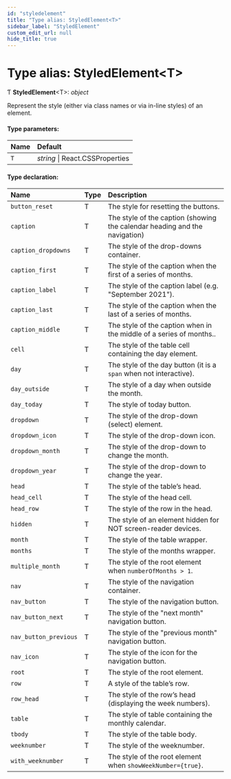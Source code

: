 ```yaml
---
id: "styledelement"
title: "Type alias: StyledElement<T>"
sidebar_label: "StyledElement"
custom_edit_url: null
hide_title: true
---
```


# Type alias: StyledElement<T\>

Ƭ **StyledElement**<T\>: *object*

Represent the style (either via class names or via in-line styles) of an element.

#### Type parameters:

Name | Default |
:------ | :------ |
`T` | *string* \| React.CSSProperties |

#### Type declaration:

Name | Type | Description |
:------ | :------ | :------ |
`button_reset` | T | The style for resetting the buttons.   |
`caption` | T | The style of the caption (showing the calendar heading and the navigation)   |
`caption_dropdowns` | T | The style of the drop-downs container.   |
`caption_first` | T | The style of the caption when the first of a series of months.   |
`caption_label` | T | The style of the caption label (e.g. "September 2021").   |
`caption_last` | T | The style of the caption when the last of a series of months.   |
`caption_middle` | T | The style of the caption when in the middle of a series of months..   |
`cell` | T | The style of the table cell containing the day element.   |
`day` | T | The style of the day button (it is a `span` when not interactive).   |
`day_outside` | T | The style of a day when outside the month.   |
`day_today` | T | The style of today button.   |
`dropdown` | T | The style of the drop-down (select) element.   |
`dropdown_icon` | T | The style of the drop-down icon.   |
`dropdown_month` | T | The style of the drop-down to change the month.   |
`dropdown_year` | T | The style of the drop-down to change the year.   |
`head` | T | The style of the table’s head.   |
`head_cell` | T | The style of the head cell.   |
`head_row` | T | The style of the row in the head.   |
`hidden` | T | The style of an element hidden for NOT screen-reader devices.   |
`month` | T | The style of the table wrapper.   |
`months` | T | The style of the months wrapper.   |
`multiple_month` | T | The style of the root element when `numberOfMonths > 1`.   |
`nav` | T | The style of the navigation container.   |
`nav_button` | T | The style of the navigation button.   |
`nav_button_next` | T | The style of the "next month" navigation button.   |
`nav_button_previous` | T | The style of the "previous month" navigation button.   |
`nav_icon` | T | The style of the icon for the navigation button.   |
`root` | T | The style of the root element.   |
`row` | T | A style of the table’s row.   |
`row_head` | T | The style of the row’s head (displaying the week numbers).   |
`table` | T | The style of table containing the monthly calendar.   |
`tbody` | T | The style of the table body.   |
`weeknumber` | T | The style of the weeknumber.   |
`with_weeknumber` | T | The style of the root element when `showWeekNumber={true}`.   |
